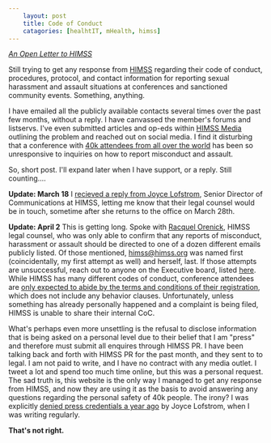 ```yaml
---
    layout: post
    title: Code of Conduct
    catagories: [healhtIT, mHealth, himss]
---
```

*<a href="http://www.laurencstill.com/himssplzrespond.html">An Open Letter to HIMSS</a>*


Still trying to get any response from <a href="http://www.himss.org">HIMSS</a> regarding their code of conduct, procedures, protocol, and contact information for reporting sexual harassment and assault situations at conferences and sanctioned community events. Something, anything. 

I have emailed all the publicly available contacts several times over the past few months, without a reply. I have canvassed the member's forums and listservs. I've even submitted articles and op-eds within <a href="http://www.himssmedia.com/">HIMSS Media</a> outlining the problem and reached out on social media.  I find it disturbing that a conference with <a href="http://www.himssconference.org/">40k attendees from all over the world</a> has been so unresponsive to inquiries on how to report misconduct and assault. 

So, short post. I'll expand later when I have support, or a reply. Still counting....

**Update: March 18** I <a href="http://www.laurencstill.com/media/himssCoCemail.png">recieved a reply from Joyce Lofstrom</a>, Senior Director of Communications at HIMSS, letting me know that their legal counsel would be in touch, sometime after she returns to the office on March 28th.

**Update: April 2**  This is getting long.  Spoke with <a href="mailto:rorenick@himss.org">Racquel Orenick</a>, HIMSS legal counsel, who was only able to confirm that any reports of misconduct, harassment or assault should be directed to one of a dozen different emails publicly listed. Of those mentioned, himss@himss.org was named first (coincidentally, my first attempt as well) and herself, last. If those attempts are unsuccessful, reach out to anyone on the Executive board, listed <a href="http://www.himss.org/executive-contacts?navItemNumber=18016">here</a>.  While HIMSS has many different codes of conduct, conference attendees are <a href="http://www.himssconference.org/Registration/Content.aspx?ItemNumber=22970">only expected to abide by the terms and conditions of their registration</a>, which does not include any behavior clauses.  Unfortunately, unless something has already personally happened and a complaint is being filed, HIMSS is unable to share their internal CoC.  

What's perhaps even more unsettling is the refusal to disclose information that is being asked on a personal level due to their belief that I am "press" and therefore must submit all enquires through HIMSS PR.  I have been talking back and forth with HIMSS PR for the past month, and they sent to to legal. I am not paid to write, and I have no contract with any media outlet.  I tweet a lot and spend too much time online, but this was a personal request.  The sad truth is, this website is the only way I managed to get any response from HIMSS, and now they are using it as the basis to avoid answering any questions regarding the personal safety of 40k people. The irony?  I was explicitly <a href=" http://www.laurencstill.com/media/himss_press_2013.png">denied press credentials a year ago</a> by Joyce Lofstrom, when I was writing regularly.  

**That's not right.**

